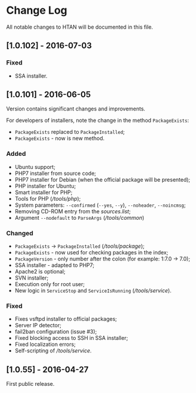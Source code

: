 # Change Log

All notable changes to HTAN will be documented in this file.

## [1.0.102] - 2016-07-03
### Fixed
- SSA installer.

## [1.0.101] - 2016-06-05

Version contains significant changes and improvements.

For developers of installers, note the change in the method `PackageExists`:

* `PackageExists` replaced to `PackageInstalled`;
* `PackageExists` - now is new method.

### Added
- Ubuntu support;
- PHP7 installer from source code;
- PHP7 installer for Debian (when the official package will be presented);
- PHP installer for Ubuntu;
- Smart installer for PHP;
- Tools for PHP (*/tools/php*);
- System parameters: `--confirmed` (`--yes`, `--y`), `--noheader`, `--noincmsg`;
- Removing CD-ROM entry from the *sources.list*;
- Argument `--nodefault` to `ParseArgs` (*/tools/common*)

### Changed
- `PackageExists` -> `PackageInstalled` (*/tools/package*);
- `PackageExists` - now used for checking packages in the index;
- `PackageVersion` - only number after the colon (for example: 1:7.0 -> 7.0);
- SSA installer - adapted to PHP7;
- Apache2 is optional;
- SVN installer;
- Execution only for root user;
- New logic in `ServiceStop` and `ServiceIsRunning` (*/tools/service*).

### Fixed
- Fixes vsftpd installer to official packages;
- Server IP detector;
- fail2ban configuration (issue #3);
- Fixed blocking access to SSH in SSA installer;
- Fixed localization errors;
- Self-scripting of */tools/service*.

## [1.0.55] - 2016-04-27
First public release.